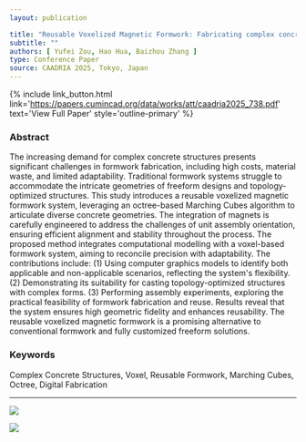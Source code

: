```yaml
---
layout: publication

title: "Reusable Voxelized Magnetic Formwork: Fabricating complex concrete structures using materialized marching cubes"
subtitle: ""
authors: [ Yufei Zou, Hao Hua, Baizhou Zhang ]
type: Conference Paper
source: CAADRIA 2025, Tokyo, Japan
---
```


{% include link_button.html link='https://papers.cumincad.org/data/works/att/caadria2025_738.pdf' text='View Full Paper'
style='outline-primary' %}

### Abstract

The increasing demand for complex concrete structures presents significant challenges in formwork fabrication, including
high costs, material waste, and limited adaptability. Traditional formwork systems struggle to accommodate the intricate
geometries of freeform designs and topology-optimized structures. This study introduces a reusable voxelized magnetic
formwork system, leveraging an octree-based Marching Cubes algorithm to articulate diverse concrete geometries. The
integration of magnets is carefully engineered to address the challenges of unit assembly orientation, ensuring
efficient alignment and stability throughout the process. The proposed method integrates computational modelling with a
voxel-based formwork system, aiming to reconcile precision with adaptability. The contributions include: (1) Using
computer graphics models to identify both applicable and non-applicable scenarios, reflecting the system's
flexibility. (2) Demonstrating its suitability for casting topology-optimized structures with complex forms. (3)
Performing assembly experiments, exploring the practical feasibility of formwork fabrication and reuse. Results reveal
that the system ensures high geometric fidelity and enhances reusability. The reusable voxelized magnetic formwork is a
promising alternative to conventional formwork and fully customized freeform solutions.

### Keywords

Complex Concrete Structures, Voxel, Reusable Formwork, Marching Cubes, Octree, Digital Fabrication

---

![](https://archialgo-com-sources.oss-cn-hangzhou.aliyuncs.com/images/20250913161202.png)

![](https://archialgo-com-sources.oss-cn-hangzhou.aliyuncs.com/images/20250913161133.png)